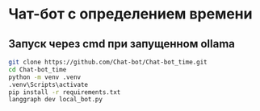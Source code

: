 # Чат-бот с определением времени

## Запуск через cmd при запущенном ollama
```bash
git clone https://github.com/Chat-bot/Chat-bot_time.git
cd Chat-bot_time
python -m venv .venv
.venv\Scripts\activate
pip install -r requirements.txt
langgraph dev local_bot.py
